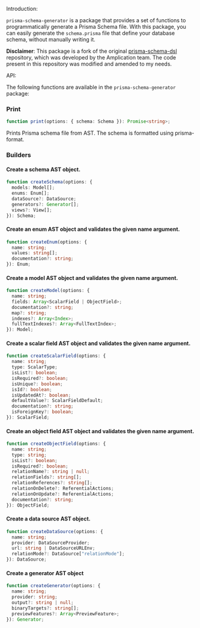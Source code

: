 Introduction:

`prisma-schema-generator` is a package that provides a set of functions to programmatically generate a Prisma Schema file. With this package, you can easily generate the `schema.prisma` file that define your database schema, without manually writing it.

**Disclaimer**: This package is a fork of the original [prisma-schema-dsl](https://github.com/amplication/prisma-schema-dsl.) repository, which was developed by the Amplication team. The code present in this repository was modified and amended to my needs.

API:

The following functions are available in the `prisma-schema-generator` package:

### Print

```typescript
function print(options: { schema: Schema }): Promise<string>;
```

Prints Prisma schema file from AST. The schema is formatted using prisma-format.

### Builders

#### Create a schema AST object.

```typescript
function createSchema(options: {
  models: Model[];
  enums: Enum[];
  dataSource?: DataSource;
  generators?: Generator[];
  views?: View[];
}): Schema;
```

#### Create an enum AST object and validates the given name argument.

```typescript
function createEnum(options: {
  name: string;
  values: string[];
  documentation?: string;
}): Enum;
```

#### Create a model AST object and validates the given name argument.

```typescript
function createModel(options: {
  name: string;
  fields: Array<ScalarField | ObjectField>;
  documentation?: string;
  map?: string;
  indexes?: Array<Index>;
  fullTextIndexes?: Array<FullTextIndex>;
}): Model;
```

#### Create a scalar field AST object and validates the given name argument.

```typescript
function createScalarField(options: {
  name: string;
  type: ScalarType;
  isList?: boolean;
  isRequired?: boolean;
  isUnique?: boolean;
  isId?: boolean;
  isUpdatedAt?: boolean;
  defaultValue?: ScalarFieldDefault;
  documentation?: string;
  isForeignKey?: boolean;
}): ScalarField;
```

#### Create an object field AST object and validates the given name argument.

```typescript
function createObjectField(options: {
  name: string;
  type: string;
  isList?: boolean;
  isRequired?: boolean;
  relationName?: string | null;
  relationFields?: string[];
  relationReferences?: string[];
  relationOnDelete?: ReferentialActions;
  relationOnUpdate?: ReferentialActions;
  documentation?: string;
}): ObjectField;
```

#### Create a data source AST object.

```typescript
function createDataSource(options: {
  name: string;
  provider: DataSourceProvider;
  url: string | DataSourceURLEnv;
  relationMode?: DataSource["relationMode"];
}): DataSource;
```

#### Create a generator AST object

```typescript
function createGenerator(options: {
  name: string;
  provider: string;
  output?: string | null;
  binaryTargets?: string[];
  previewFeatures?: Array<PreviewFeature>;
}): Generator;
```
